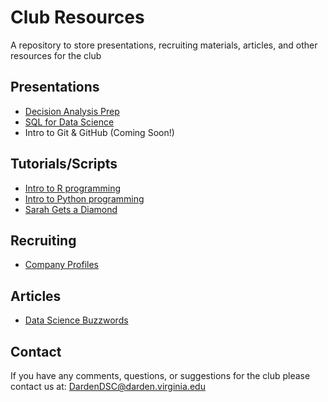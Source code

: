 # Club Resources
A repository to store presentations, recruiting materials, articles, and other resources for the club

## Presentations

 - [Decision Analysis Prep](https://cdn.rawgit.com/DardenDSC/club-resources/master/presentations/decision-analysis-prep/decision-analysis-prep.pdf)
 - [SQL for Data Science](https://cdn.rawgit.com/DardenDSC/club-resources/master/presentations/sql-for-data-science/sql-for-data-science.pdf)
 - Intro to Git & GitHub (Coming Soon!)

## Tutorials/Scripts

 - [Intro to R programming](https://github.com/DardenDSC/intro-to-r-programming#intro-to-r-programming)
 - [Intro to Python programming](https://github.com/DardenDSC/intro-to-python-programming#intro-to-python-programming)
 - [Sarah Gets a Diamond](https://github.com/DardenDSC/sarah-gets-a-diamond#sarah-gets-a-diamond)
 
## Recruiting

 - [Company Profiles](https://github.com/DardenDSC/club-resources/tree/master/recruiting#company-profiles)
 
## Articles

 - [Data Science Buzzwords](https://github.com/DardenDSC/club-resources/blob/master/admin/data-sci-buzzwords.csv)
 
## Contact
If you have any comments, questions, or suggestions for the club please contact 
us at: DardenDSC@darden.virginia.edu
